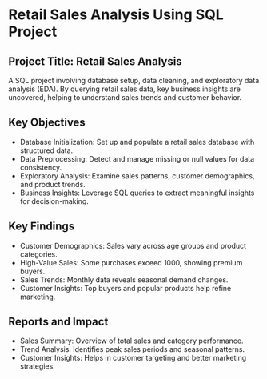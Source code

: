 # Retail Sales Analysis Using SQL Project  

## Project Title: Retail Sales Analysis  
A SQL project involving database setup, data cleaning, and exploratory data analysis (EDA). By querying retail sales data, key business insights are uncovered, helping to understand sales trends and customer behavior. 

## Key Objectives  
- Database Initialization: Set up and populate a retail sales database with structured data.  
- Data Preprocessing: Detect and manage missing or null values for data consistency.  
- Exploratory Analysis: Examine sales patterns, customer demographics, and product trends.  
- Business Insights: Leverage SQL queries to extract meaningful insights for decision-making.  

## Key Findings  
- Customer Demographics: Sales vary across age groups and product categories.  
- High-Value Sales: Some purchases exceed 1000, showing premium buyers.  
- Sales Trends: Monthly data reveals seasonal demand changes.  
- Customer Insights: Top buyers and popular products help refine marketing.  

## Reports and Impact  
- Sales Summary: Overview of total sales and category performance.  
- Trend Analysis: Identifies peak sales periods and seasonal patterns.  
- Customer Insights: Helps in customer targeting and better marketing strategies.  
